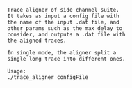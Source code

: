     Trace aligner of side channel suite.
    It takes as input a config file with
    the name of the input .dat file, and 
    other params such as the max delay to
    consider, and outputs a .dat file with 
    the aligned traces.
    
    In single mode, the aligner split a 
    single long trace into different ones.
    
    Usage:
    ./trace_aligner configFile
